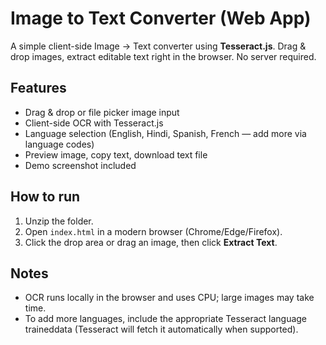 # Image to Text Converter (Web App)

A simple client-side Image → Text converter using **Tesseract.js**. Drag & drop images, extract editable text right in the browser. No server required.

## Features
- Drag & drop or file picker image input
- Client-side OCR with Tesseract.js
- Language selection (English, Hindi, Spanish, French — add more via language codes)
- Preview image, copy text, download text file
- Demo screenshot included

## How to run
1. Unzip the folder.
2. Open `index.html` in a modern browser (Chrome/Edge/Firefox).
3. Click the drop area or drag an image, then click **Extract Text**.

## Notes
- OCR runs locally in the browser and uses CPU; large images may take time.
- To add more languages, include the appropriate Tesseract language traineddata (Tesseract will fetch it automatically when supported).

